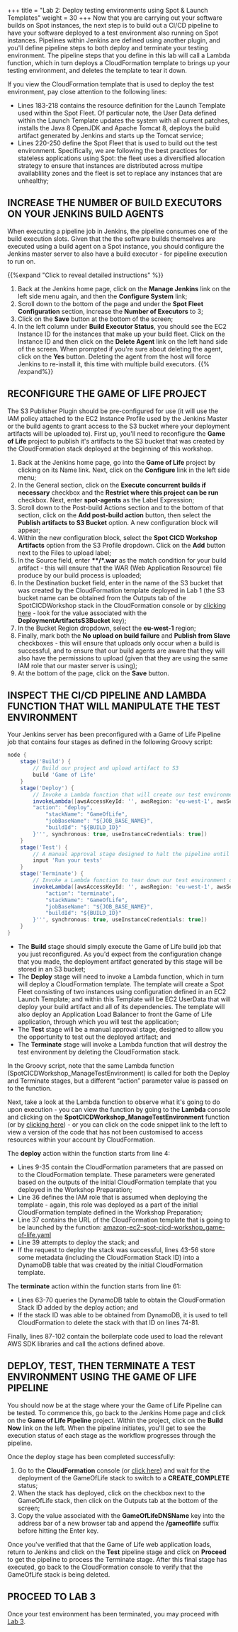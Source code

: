 +++
title = "Lab 2: Deploy testing environments using Spot & Launch Templates"
weight = 30
+++
Now that you are carrying out your software builds on Spot instances, the next step is to build out a CI/CD pipeline to have your software deployed to a test environment also running on Spot instances. Pipelines within Jenkins are defined using another plugin, and you'll define pipeline steps to both deploy and terminate your testing environment. The pipeline steps that you define in this lab will call a Lambda function, which in turn deploys a CloudFormation template to brings up your testing environment, and deletes the template to tear it down.

If you view the CloudFormation template that is used to deploy the test environment, pay close attention to the following lines:

* Lines 183-218 contains the resource definition for the Launch Template used within the Spot Fleet. Of particular note, the User Data defined within the Launch Template updates the system with all current patches, installs the Java 8 OpenJDK and Apache Tomcat 8, deploys the build artifact generated by Jenkins and starts up the Tomcat service;
* Lines 220-250 define the Spot Fleet that is used to build out the test environment. Specifically, we are following the best practices for stateless applications using Spot: the fleet uses a diversified allocation strategy to ensure that instances are distributed across multipe availablility zones and the fleet is set to replace any instances that are unhealthy;

## INCREASE THE NUMBER OF BUILD EXECUTORS ON YOUR JENKINS BUILD AGENTS
When executing a pipeline job in Jenkins, the pipeline consumes one of the build execution slots. Given that the the software builds themselves are executed using a build agent on a Spot instance, you should configure the Jenkins master server to also have a build executor - for pipeline execution to run on.

{{%expand "Click to reveal detailed instructions" %}}
1. Back at the Jenkins home page, click on the **Manage Jenkins** link on the left side menu again, and then the **Configure System** link;
2. Scroll down to the bottom of the page and under the **Spot Fleet Configuration** section, increase the **Number of Executors** to 3;
3. Click on the **Save** button at the bottom of the screen;
4. In the left column under **Build Executor Status**, you should see the EC2 Instance ID for the instances that make up your build fleet. Click on the Instance ID and then click on the **Delete Agent** link on the left hand side of the screen. When prompted if you're sure about deleting the agent, click on the **Yes** button. Deleting the agent from the host will force Jenkins to re-install it, this time with multiple build executors.
{{% /expand%}}

## RECONFIGURE THE GAME OF LIFE PROJECT
The S3 Publisher Plugin should be pre-configured for use (it will use the IAM policy attached to the EC2 Instance Profile used by the Jenkins Master or the build agents to grant access to the S3 bucket where your deployment artifacts will be uploaded to). First up, you'll need to reconfigure the **Game of Life** project to publish it's artifacts to the S3 bucket that was created by the CloudFormation stack deployed at the beginning of this workshop.

1. Back at the Jenkins home page, go into the **Game of Life** project by clicking on its Name link. Next, click on the **Configure** link in the left side menu;
2. In the General section, click on the **Execute concurrent builds if necessary** checkbox and the **Restrict where this project can be run** checkbox. Next, enter **spot-agents** as the Label Expression;
3. Scroll down to the Post-build Actions section and to the bottom of that section, click on the **Add post-build action** button, then select the **Publish artifacts to S3 Bucket** option. A new configuration block will appear;
4. Within the new configuration block, select the **Spot CICD Workshop Artifacts** option from the S3 Profile dropdown. Click on the **Add** button next to the Files to upload label;
5. In the Source field, enter **\*\*/*.war** as the match condition for your build artifact - this will ensure that the WAR (Web Application Resource) file produce by our build process is uploaded;
6. In the Destination bucket field, enter in the name of the S3 bucket that was created by the CloudFormation template deployed in Lab 1 (the S3 bucket name can be obtained from the Outputs tab of the SpotCICDWorkshop stack in the CloudFormation console or by [clicking here](https://eu-west-1.console.aws.amazon.com/cloudformation/home?region=eu-west-1#/stacks?filter=active) - look for the value associated with the **DeploymentArtifactsS3Bucket** key);
7. In the Bucket Region dropdown, select the **eu-west-1** region;
8. Finally, mark both the **No upload on build failure** and **Publish from Slave** checkboxes - this will ensure that uploads only occur when a build is successful, and to ensure that our build agents are aware that they will also have the permissions to upload (given that they are using the same IAM role that our master server is using);
9. At the bottom of the page, click on the **Save** button.

## INSPECT THE CI/CD PIPELINE AND LAMBDA FUNCTION THAT WILL MANIPULATE THE TEST ENVIRONMENT
Your Jenkins server has been preconfigured with a Game of Life Pipeline job that contains four stages as defined in the following Groovy script:

```groovy
node {
	stage('Build') {
		// Build our project and upload artifact to S3
		build 'Game of Life'
	}
	stage('Deploy') {
		// Invoke a Lambda function that will create our test environment by launching a Spot Fleet
		invokeLambda([awsAccessKeyId: '', awsRegion: 'eu-west-1', awsSecretKey: '', functionName: 'SpotCICDWorkshop_ManageTestEnvironment', payload: '''{
		"action": "deploy",
			"stackName": "GameOfLife",
			"jobBaseName": "${JOB_BASE_NAME}",
			"buildId": "${BUILD_ID}"
		}''', synchronous: true, useInstanceCredentials: true])
	}
	stage('Test') {
		// A manual approval stage designed to halt the pipeline until someone indicates that the pipeline can proceed
		input 'Run your tests'
	}
	stage('Terminate') {
		// Invoke a Lambda function to tear down our test environment once testing has been completed
		invokeLambda([awsAccessKeyId: '', awsRegion: 'eu-west-1', awsSecretKey: '', functionName: 'SpotCICDWorkshop_ManageTestEnvironment', payload: '''{
			"action": "terminate",
			"stackName": "GameOfLife",
			"jobBaseName": "${JOB_BASE_NAME}",
			"buildId": "${BUILD_ID}"
		}''', synchronous: true, useInstanceCredentials: true])
	}
}
```

* The **Build** stage should simply execute the Game of Life build job that you just reconfigured. As you'd expect from the configuration change that you made, the deployment artifact generated by this stage will be stored in an S3 bucket;
* The **Deploy** stage will need to invoke a Lambda function, which in turn will deploy a CloudFormation template. The template will create a Spot Fleet consisting of two instances using configuration defined in an EC2 Launch Template; and within this Template will be EC2 UserData that will deploy your build artifact and all of its dependencies. The template will also deploy an Application Load Balancer to front the Game of Life application, through which you will test the application;
* The **Test** stage will be a manual approval stage, designed to allow you the opportunity to test out the deployed artifact; and
* The **Terminate** stage will invoke a Lambda function that will destroy the test environment by deleting the CloudFormation stack.

In the Groovy script, note that the same Lambda function (SpotCICDWorkshop_ManageTestEnvironment) is called for both the Deploy and Terminate stages, but a different “action” parameter value is passed on to the function.

Next, take a look at the Lambda function to observe what it's going to do upon execution - you can view the function by going to the **Lambda** console and clicking on the **SpotCICDWorkshop\_ManageTestEnvironment** function (or by [clicking here](https://eu-west-1.console.aws.amazon.com/lambda/home?region=eu-west-1#/functions/SpotCICDWorkshop_ManageTestEnvironment)) - or you can click on the code snippet link to the left to view a version of the code that has not been customised to access resources within your account by CloudFormation.

The **deploy** action within the function starts from line 4:

* Lines 9-35 contain the CloudFormation parameters that are passed on to the CloudFormation template. These parameters were generated based on the outputs of the initial CloudFormation template that you deployed in the Workshop Preparation;
* Line 36 defines the IAM role that is assumed when deploying the template - again, this role was deployed as a part of the initial CloudFormation template defined in the Workshop Preparation;
* Line 37 contains the URL of the CloudFormation template that is going to be launched by the function: [amazon-ec2-spot-cicd-workshop_game-of-life.yaml](/config/amazon-ec2-spot-cicd-workshop/amazon-ec2-spot-cicd-workshop_game-of-life.yaml)
* Line 39 attempts to deploy the stack; and
* If the request to deploy the stack was successful, lines 43-56 store some metadata (including the CloudFormation Stack ID) into a DynamoDB table that was created by the initial CloudFormation template.

The **terminate** action within the function starts from line 61:

* Lines 63-70 queries the DynamoDB table to obtain the CloudFormation Stack ID added by the deploy action; and
* If the stack ID was able to be obtained from DynamoDB, it is used to tell CloudFormation to delete the stack with that ID on lines 74-81.

Finally, lines 87-102 contain the boilerplate code used to load the relevant AWS SDK libraries and call the actions defined above.

## DEPLOY, TEST, THEN TERMINATE A TEST ENVIRONMENT USING THE GAME OF LIFE PIPELINE
You should now be at the stage where your the Game of Life Pipeline can be tested. To commence this, go back to the Jenkins Home page and click on the **Game of Life Pipeline** project. Within the project, click on the **Build Now** link on the left. When the pipeline initiates, you'll get to see the execution status of each stage as the workflow progresses through the pipeline.

Once the deploy stage has been completed successfully:

1. Go to the **CloudFormation** console (or [click here](https://eu-west-1.console.aws.amazon.com/cloudformation/home?region=eu-west-1)) and wait for the deployment of the GameOfLife stack to switch to a **CREATE_COMPLETE** status;
2. When the stack has deployed, click on the checkbox next to the GameOfLife stack, then click on the Outputs tab at the bottom of the screen;
3. Copy the value associated with the **GameOfLifeDNSName** key into the address bar of a new browser tab and append the **/gameoflife** suffix before hitting the Enter key.

Once you've verified that that the Game of Life web application loads, return to Jenkins and click on the **Test** pipeline stage and click on **Proceed** to get the pipeline to process the Terminate stage. After this final stage has executed, go back to the CloudFormation console to verify that the GameOfLife stack is being deleted.

## PROCEED TO LAB 3
Once your test environment has been terminated, you may proceed with [Lab 3](/amazon-ec2-spot-cicd-workshop/lab3.html).
